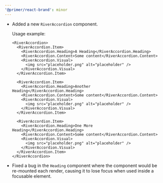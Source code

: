 ```yaml
---
'@primer/react-brand': minor
---
```


- Added a new `RiverAccordion` component.

  Usage example:

  ```tsx
  <RiverAccordion>
    <RiverAccordion.Item>
      <RiverAccordion.Heading>A Heading</RiverAccordion.Heading>
      <RiverAccordion.Content>Some content</RiverAccordion.Content>
      <RiverAccordion.Visual>
        <img src="placeholder.png" alt="placeholder" />
      </RiverAccordion.Visual>
    </RiverAccordion.Item>

    <RiverAccordion.Item>
      <RiverAccordion.Heading>Another Heading</RiverAccordion.Heading>
      <RiverAccordion.Content>Some content</RiverAccordion.Content>
      <RiverAccordion.Visual>
        <img src="placeholder.png" alt="placeholder" />
      </RiverAccordion.Visual>
    </RiverAccordion.Item>

    <RiverAccordion.Item>
      <RiverAccordion.Heading>One More Heading</RiverAccordion.Heading>
      <RiverAccordion.Content>Some content</RiverAccordion.Content>
      <RiverAccordion.Visual>
        <img src="placeholder.png" alt="placeholder" />
      </RiverAccordion.Visual>
    </RiverAccordion.Item>
  </RiverAccordion>
  ```

- Fixed a bug in the `Heading` component where the component would be re-mounted each render, causing it to lose focus when used inside a focusable element.
